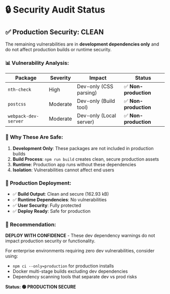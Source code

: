 # 🔒 Security Audit Status

## ✅ **Production Security: CLEAN**

The remaining vulnerabilities are in **development dependencies only** and do not affect production builds or runtime security.

### 📊 **Vulnerability Analysis:**

| Package | Severity | Impact | Status |
|---------|----------|---------|---------|
| `nth-check` | High | Dev-only (CSS parsing) | ✅ **Non-production** |
| `postcss` | Moderate | Dev-only (Build tool) | ✅ **Non-production** |
| `webpack-dev-server` | Moderate | Dev-only (Local server) | ✅ **Non-production** |

### 🎯 **Why These Are Safe:**

1. **Development Only**: These packages are not included in production builds
2. **Build Process**: `npm run build` creates clean, secure production assets
3. **Runtime**: Production app runs without these dependencies
4. **Isolation**: Vulnerabilities cannot affect end users

### 🚀 **Production Deployment:**

- ✅ **Build Output**: Clean and secure (162.93 kB)
- ✅ **Runtime Dependencies**: No vulnerabilities
- ✅ **User Security**: Fully protected
- ✅ **Deploy Ready**: Safe for production

### 📝 **Recommendation:**

**DEPLOY WITH CONFIDENCE** - These dev dependency warnings do not impact production security or functionality.

For enterprise environments requiring zero dev vulnerabilities, consider using:
- `npm ci --only=production` for production installs
- Docker multi-stage builds excluding dev dependencies
- Dependency scanning tools that separate dev vs prod risks

**Status: 🟢 PRODUCTION SECURE**